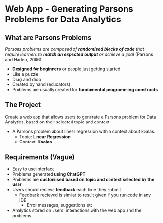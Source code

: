 # Web App - Generating Parsons Problems for Data Analytics
## What are Parsons Problems

_Parsons problems are composed of **randomised blocks of code** that require learners to **match an expected output** or achieve a goal_ (Parsons and Haden, 2006)

* **Designed for beginners** or people just getting started
* Like a puzzle
* Drag and drop
* Created by hand (educators)
* Problems are usually created for **fundamental programming constructs**

## The Project

Create a web app that allows users to generate a Parsons problem for Data Analytics, based on their selected topic and context

* A Parsons problem about linear regression with a context about koalas.
  * Topic: **Linear Regression**
  * Context: **Koalas**

## Requirements (Vague)
* Easy to use interface
* Problems generated **using ChatGPT**
* Problems are **customised based on topic and context selected by the user**
* Users should recieve **feedback** each time they submit
  * Feedback recieved is similar to result given if you run code in any IDE
    * Error messages, suggestions etc
* Analytics stored on users' interactions with the web app and the problems


